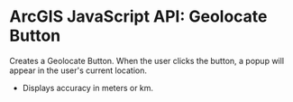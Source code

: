 ArcGIS JavaScript API: Geolocate Button
=======================================

Creates a Geolocate Button. When the user clicks the button, a popup will appear in the user's current location.

* Displays accuracy in meters or km.